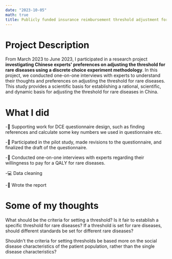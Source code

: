 ```yaml
---
date: "2023-10-05"
math: true
title: Publicly funded insurance reimbursement threshold adjustment for rare diseases---an equity-based approach among decision-makers
---
```


# **Project Description**

From March 2023 to June 2023, I participated in a research project **investigating Chinese experts' preferences on adjusting the threshold for rare diseases using a discrete choice experiment methodology**. In this project, we conducted one-on-one interviews with experts to understand their thoughts and preferences on adjusting the threshold for rare diseases. This study provides a scientific basis for establishing a rational, scientific, and dynamic basis for adjusting the threshold for rare diseases in China.

# **What I did**

-🤲 Supporting work for DCE questionnaire design, such as finding references and calculate some key numbers we used in questionnaire etc.

-📃 Participated in the pilot study, made revisions to the questionnaire, and finalized the draft of the questionnaire.

-🎤 Conducted one-on-one interviews with experts regarding their willingness to pay for a QALY for rare diseases.

-💻 Data cleaning

-📝 Wrote the report

# **Some of my thoughts**
What should be the criteria for setting a threshold? Is it fair to establish a specific threshold for rare diseases? If a threshold is set for rare diseases, should different standards be set for different rare diseases? 

Shouldn't the criteria for setting thresholds be based more on the social disease characteristics of the patient population, rather than the single disease characteristics?
